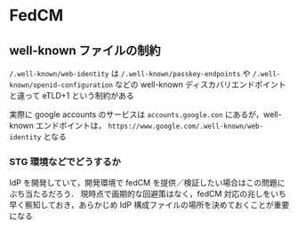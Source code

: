 # FedCM

## well-known ファイルの制約

`/.well-known/web-identity` は `/.well-known/passkey-endpoints` や `/.well-known/openid-configuration` などの well-known 
ディスカバリエンドポイントと違って eTLD+1 という制約がある

実際に google accounts のサービスは `accounts.google.con` にあるが，well-known エンドポイントは，
`https://www.google.com/.well-known/web-identity` となる

### STG 環境などでどうするか

IdP を開発していて，開発環境で fedCM を提供／検証したい場合はこの問題にぶち当たるだろう．
現時点で画期的な回避策はなく，fedCM 対応の兆しをいち早く察知しておき，あらかじめ IdP 構成ファイルの場所を決めておくことが重要になる
